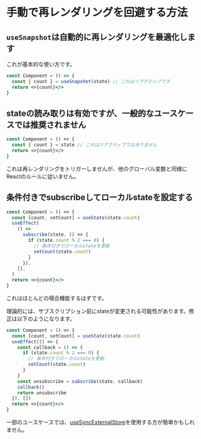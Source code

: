 # 手動で再レンダリングを回避する方法

## `useSnapshot`は自動的に再レンダリングを最適化します

これが基本的な使い方です。

```jsx
const Component = () => {
  const { count } = useSnapshot(state) // これはリアクティブです
  return <>{count}</>
}
```

## stateの読み取りは有効ですが、一般的なユースケースでは推奨されません

```jsx
const Component = () => {
  const { count } = state // これはリアクティブではありません
  return <>{count}</>
}
```

これは再レンダリングをトリガーしませんが、他のグローバル変数と同様にReactのルールに従いません。

## 条件付きでsubscribeしてローカルstateを設定する

```jsx
const Component = () => {
  const [count, setCount] = useState(state.count)
  useEffect(
    () =>
      subscribe(state, () => {
        if (state.count % 2 === 0) {
          // 条件付きでローカルstateを更新
          setCount(state.count)
        }
      }),
    [],
  )
  return <>{count}</>
}
```

これはほとんどの場合機能するはずです。

理論的には、サブスクリプション前にstateが変更される可能性があります。修正は以下のようになります。

```jsx
const Component = () => {
  const [count, setCount] = useState(state.count)
  useEffect(() => {
    const callback = () => {
      if (state.count % 2 === 0) {
        // 条件付きでローカルstateを更新
        setCount(state.count)
      }
    }
    const unsubscribe = subscribe(state, callback)
    callback()
    return unsubscribe
  }), [])
  return <>{count}</>
}
```

一部のユースケースでは、[useSyncExternalStore](https://react.dev/reference/react/useSyncExternalStore)を使用する方が簡単かもしれません。
